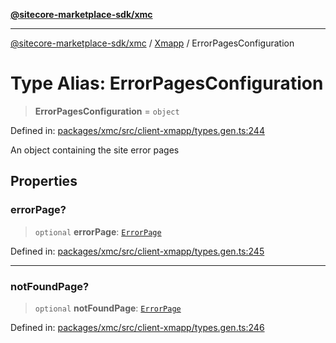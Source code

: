 [**@sitecore-marketplace-sdk/xmc**](../../../../README.md)

***

[@sitecore-marketplace-sdk/xmc](../../../../README.md) / [Xmapp](../README.md) / ErrorPagesConfiguration

# Type Alias: ErrorPagesConfiguration

> **ErrorPagesConfiguration** = `object`

Defined in: [packages/xmc/src/client-xmapp/types.gen.ts:244](https://github.com/Sitecore/marketplace-sdk/blob/047115917e8843232ba2a4ba284b67585698b1c5/packages/xmc/src/client-xmapp/types.gen.ts#L244)

An object containing the site error pages

## Properties

### errorPage?

> `optional` **errorPage**: [`ErrorPage`](ErrorPage.md)

Defined in: [packages/xmc/src/client-xmapp/types.gen.ts:245](https://github.com/Sitecore/marketplace-sdk/blob/047115917e8843232ba2a4ba284b67585698b1c5/packages/xmc/src/client-xmapp/types.gen.ts#L245)

***

### notFoundPage?

> `optional` **notFoundPage**: [`ErrorPage`](ErrorPage.md)

Defined in: [packages/xmc/src/client-xmapp/types.gen.ts:246](https://github.com/Sitecore/marketplace-sdk/blob/047115917e8843232ba2a4ba284b67585698b1c5/packages/xmc/src/client-xmapp/types.gen.ts#L246)
